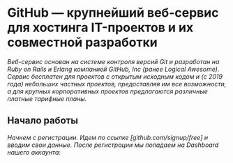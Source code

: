 # GitHub — крупнейший веб-сервис для хостинга IT-проектов и их совместной разработки #

*Веб-сервис основан на системе контроля версий Git и разработан на Ruby on Rails и Erlang компанией GitHub, Inc (ранее Logical Awesome). Сервис бесплатен для проектов с открытым исходным кодом и (с 2019 года) небольших частных проектов, предоставляя им все возможности, а для крупных корпоративных проектов предлагаются различные платные тарифные планы.*

## Начало работы ##

*Начнем с регистрации. Идем по ссылке [github.com/signup/free] и вводим свои данные. После регистрации мы попадаем на Dashboard нашего аккаунта:*

